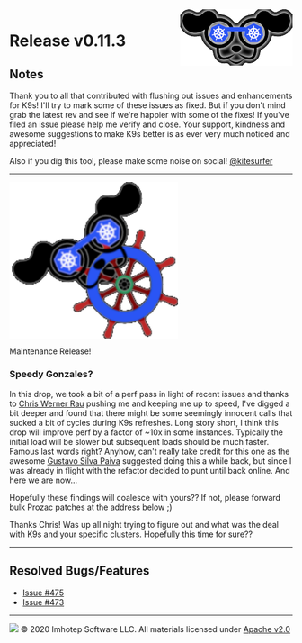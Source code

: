 <img src="https://raw.githubusercontent.com/derailed/k9s/master/assets/k9s_small.png" align="right" width="200" height="auto"/>

# Release v0.11.3

## Notes

Thank you to all that contributed with flushing out issues and enhancements for K9s! I'll try to mark some of these issues as fixed. But if you don't mind grab the latest rev and see if we're happier with some of the fixes! If you've filed an issue please help me verify and close. Your support, kindness and awesome suggestions to make K9s better is as ever very much noticed and appreciated!

Also if you dig this tool, please make some noise on social! [@kitesurfer](https://twitter.com/kitesurfer)

---

<img src="https://raw.githubusercontent.com/derailed/k9s/master/assets/k9s_helm.png" align="center" width="300" height="auto"/>

Maintenance Release!

### Speedy Gonzales?

In this drop, we took a bit of a perf pass in light of recent issues and thanks to [Chris Werner Rau](https://github.com/cwrau) pushing me and keeping me up to speed, I've digged a bit deeper and found that there might be some seemingly innocent calls that sucked a bit of cycles during K9s refreshes. Long story short, I think this drop will improve perf by a factor of ~10x in some instances. Typically the initial load will be slower but subsequent loads should be much faster. Famous last words right? Anyhow, can't really take credit for this one as the awesome [Gustavo Silva Paiva](https://github.com/paivagustavo) suggested doing this a while back, but since I was already in flight with the refactor decided to punt until back online. And here we are now...

Hopefully these findings will coalesce with yours?? If not, please forward bulk Prozac patches at the address below ;)

Thanks Chris! Was up all night trying to figure out and what was the deal with K9s and your specific clusters. Hopefully this time for sure??

---

## Resolved Bugs/Features

* [Issue #475](https://github.com/kswapd/k9s/issues/475)
* [Issue #473](https://github.com/kswapd/k9s/issues/473)

---

<img src="https://raw.githubusercontent.com/derailed/k9s/master/assets/imhotep_logo.png" width="32" height="auto"/> © 2020 Imhotep Software LLC. All materials licensed under [Apache v2.0](http://www.apache.org/licenses/LICENSE-2.0)
